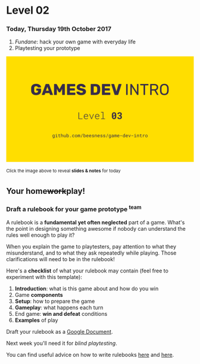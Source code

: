 # Level 02

### Today, Thursday 19th October 2017

1. *Fundane*: hack your own game with everyday life
2. Playtesting your prototype 

[![](assets/pres.png)](https://docs.google.com/presentation/d/1wLloes7I-M_kLKgmuIHIdpfaEsgssJXz3YkrvyOiUF8/edit?usp=sharing) 

<sup>Click the image above to reveal  **slides & notes** for today</sup>
 
## Your home<del>work</del>play!

### Draft a rulebook for your game prototype <sup>team</sup>

A rulebook is a **fundamental yet often neglected** part of a game. What's the point in designing something awesome if nobody can understand the rules well enough to play it?

When you explain the game to playtesters, pay attention to what they misunderstand, and to what they ask repeatedly while playing. Those clarifications will need to be in the rulebook!

Here's a **checklist** of what your rulebook may contain (feel free to experiment with this template):

1. **Introduction**: what is this game about and how do you win
2. Game **components** 
3. **Setup**: how to prepare the game
4. **Gameplay**: what happens each turn
5. End game: **win and defeat** conditions 
6. **Examples** of play

Draft your rulebook as a [Google Document](docs.google.com). 

Next week you'll need it for *blind playtesting*.

You can find useful advice on how to write rulebooks [here](http://ryanmacklin.com/2015/02/11-rules-board-game-writing/) and [here](http://numberless.net/blog/2007/04/09/how-to-write-rules-without-confusing-people/).